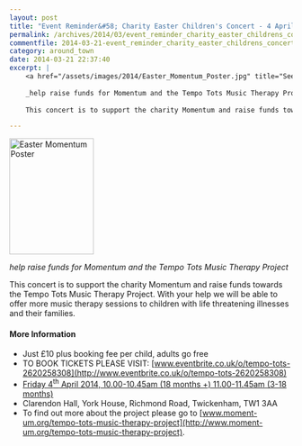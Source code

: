 ```yaml
---
layout: post
title: "Event Reminder&#58; Charity Easter Children's Concert - 4 April 2014"
permalink: /archives/2014/03/event_reminder_charity_easter_childrens_concert_4.html
commentfile: 2014-03-21-event_reminder_charity_easter_childrens_concert_4
category: around_town
date: 2014-03-21 22:37:40
excerpt: |
    <a href="/assets/images/2014/Easter_Momentum_Poster.jpg" title="See larger version of - Easter Momentum Poster"><img src="/assets/images/2014/Easter_Momentum_Poster_thumb.jpg" width="150" height="206" alt="Easter Momentum Poster" class="right" /></a>
    
    _help raise funds for Momentum and the Tempo Tots Music Therapy Project_
    
    This concert is to support the charity Momentum and raise funds towards the Tempo Tots Music Therapy Project. With your help we will be able to offer more music therapy sessions to children with life threatening illnesses and their families.

---
```


<a href="/assets/images/2014/Easter_Momentum_Poster.jpg" title="See larger version of - Easter Momentum Poster"><img src="/assets/images/2014/Easter_Momentum_Poster_thumb.jpg" width="150" height="206" alt="Easter Momentum Poster" class="right" /></a>

*help raise funds for Momentum and the Tempo Tots Music Therapy Project*

This concert is to support the charity Momentum and raise funds towards the Tempo Tots Music Therapy Project. With your help we will be able to offer more music therapy sessions to children with life threatening illnesses and their families.

#### More Information

-   Just £10 plus booking fee per child, adults go free
-   TO BOOK TICKETS PLEASE VISIT: [www.eventbrite.co.uk/o/tempo-tots-2620258308](http://www.eventbrite.co.uk/o/tempo-tots-2620258308)
-   [Friday 4<sup>th</sup> April 2014, 10.00-10.45am (18 months +) 11.00-11.45am (3-18 months)](/event/concert/200705144388)
-   Clarendon Hall, York House, Richmond Road, Twickenham, TW1 3AA
-   To find out more about the project please go to [www.moment-um.org/tempo-tots-music-therapy-project](http://www.moment-um.org/tempo-tots-music-therapy-project).
